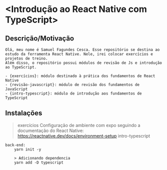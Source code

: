 # <Introdução ao React Native com TypeScript>

## Descrição/Motivação
    Olá, meu nome é Samuel Fagundes Cesca. Esse repositório se destina ao estudo da ferramenta React Native. Nele, irei colocar exercícios e projetos de treino. 
    Além disso, o repositório possui módulos de revisão de Js e introdução ao TypeScript. 

    - {exercícios}: módulo destinado à prática dos fundamentos de React Native
    - {revisão-javascript}: módulo de revisão dos fundamentos de JavaScript
    - {intro-typescript}: módulo de introdução aos fundamentos de TypeScript 

## Instalações
> exercícios
    Configuração de ambiente com expo seguindo a documentação do React Native: https://reactnative.dev/docs/environment-setup
> intro-typescript

    back-end: 
        yarn init -y

        > Adicionando dependencia 
        yarn add -D typescript